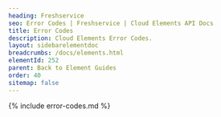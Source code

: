 ```yaml
---
heading: Freshservice
seo: Error Codes | Freshservice | Cloud Elements API Docs
title: Error Codes
description: Cloud Elements Error Codes.
layout: sidebarelementdoc
breadcrumbs: /docs/elements.html
elementId: 252
parent: Back to Element Guides
order: 40
sitemap: false
---
```


{% include error-codes.md %}
